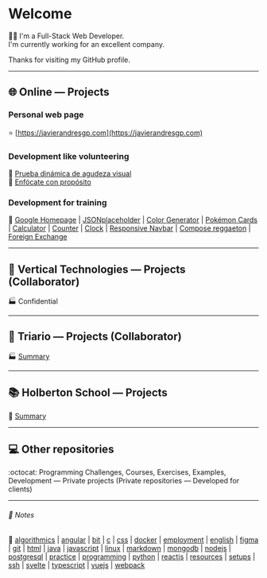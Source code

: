 # Welcome
:man_technologist: I'm a Full-Stack Web Developer.  
I'm currently working for an excellent company.

Thanks for visiting my GitHub profile.
- - -
## :globe_with_meridians: Online ― Projects
### Personal web page
:star: [https://javierandresgp.com](https://javierandresgp.com)
### Development like volunteering
:checkered_flag: [Prueba dinámica de agudeza visual](https://javierandresgp.github.io/development-optometrist/)  
:checkered_flag: [Enfócate con propósito](http://www.enfocateconproposito.org/)
### Development for training
:muscle: [Google Homepage](https://javierandresgp.github.io/training-google_homepage/) | [JSONplaceholder](https://javierandresgp.github.io/training-jsonplaceholder/) | [Color Generator](https://javierandresgp.github.io/training-color_generator/) | [Pokémon Cards](https://javierandresgp.github.io/training-pokemon_cards/) | [Calculator](https://javierandresgp.github.io/training-calculator/) | [Counter](https://javierandresgp.github.io/training-counter/) | [Clock](https://javierandresgp.github.io/training-clock/) | [Responsive Navbar](https://javierandresgp.github.io/training-responsive_navbar/) | [Compose reggaeton](https://javierandresgp.github.io/training-compose_reggaeton/) | [Foreign Exchange](https://javierandresgp.github.io/training-foreign_exchange/)
- - -
## :office: Vertical Technologies ― Projects (Collaborator)
:factory: Confidential
- - -
## :office: Triario ― Projects (Collaborator)
:factory: [Summary](triario.md)
- - -
## :books: Holberton School ― Projects
:school: [Summary](holberton_school.md)
- - -
## :computer: Other repositories
:octocat: Programming Challenges, Courses, Exercises, Examples, Development ― Private projects (Private repositories ― Developed for clients)
- - -
###### :memo: Notes
:bookmark: [algorithmics](algorithmics.md) | [angular](angular.md) | [bit](bit.md) | [c](c.md) | [css](css.md) | [docker](docker.md) | [employment](employment.md) | [english](english.md) | [figma](figma.md) | [git](git.md) | [html](html.md) | [java](java.md) | [javascript](javascript.md) | [linux](linux.md) | [markdown](markdown.md) | [mongodb](mongodb.md) | [nodejs](nodejs.md) | [postgresql](postgresql.md) | [practice](practice.md) | [programming](programming.md) | [python](python.md) | [reactjs](reactjs.md) | [resources](resources.md) | [setups](setups.md) | [ssh](ssh.md) | [svelte](svelte.md) | [typescript](typescript.md) | [vuejs](vuejs.md) | [webpack](webpack.md)
